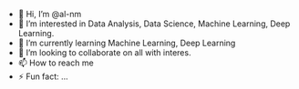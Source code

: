 - 👋 Hi, I’m @al-nm
- 👀 I’m interested in Data Analysis, Data Science, Machine Learning, Deep Learning.
- 🌱 I’m currently learning Machine Learning, Deep Learning
- 💞️ I’m looking to collaborate on all with interes.
- 📫 How to reach me 
- ⚡ Fun fact: ...

<!---
al-nm/al-nm is a ✨ special ✨ repository because its `README.md` (this file) appears on your GitHub profile.
You can click the Preview link to take a look at your changes.
--->
